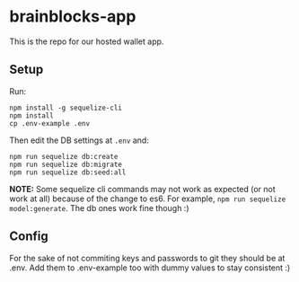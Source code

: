 # brainblocks-app

This is the repo for our hosted wallet app.

## Setup
Run: 

```
npm install -g sequelize-cli
npm install
cp .env-example .env
```

Then edit the DB settings at `.env` and:

```
npm run sequelize db:create
npm run sequelize db:migrate
npm run sequelize db:seed:all
```

**NOTE:** Some sequelize cli commands may not work as expected (or not work at all) because of the change to es6. For example, `npm run sequelize model:generate`. The db ones work fine though :)


## Config
For the sake of not commiting keys and passwords to git they should be at .env.
Add them to .env-example too with dummy values to stay consistent :)